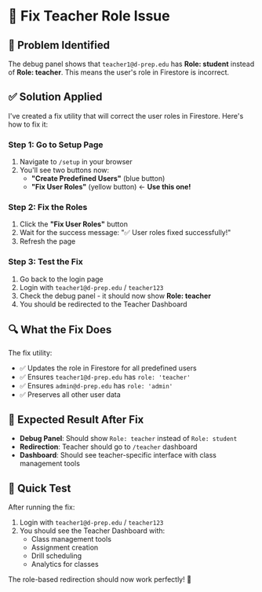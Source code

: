 # 🔧 Fix Teacher Role Issue

## 🚨 **Problem Identified**
The debug panel shows that `teacher1@d-prep.edu` has **Role: student** instead of **Role: teacher**. This means the user's role in Firestore is incorrect.

## ✅ **Solution Applied**

I've created a fix utility that will correct the user roles in Firestore. Here's how to fix it:

### **Step 1: Go to Setup Page**
1. Navigate to `/setup` in your browser
2. You'll see two buttons now:
   - **"Create Predefined Users"** (blue button)
   - **"Fix User Roles"** (yellow button) ← **Use this one!**

### **Step 2: Fix the Roles**
1. Click the **"Fix User Roles"** button
2. Wait for the success message: "✅ User roles fixed successfully!"
3. Refresh the page

### **Step 3: Test the Fix**
1. Go back to the login page
2. Login with `teacher1@d-prep.edu` / `teacher123`
3. Check the debug panel - it should now show **Role: teacher**
4. You should be redirected to the Teacher Dashboard

## 🔍 **What the Fix Does**

The fix utility:
- ✅ Updates the role in Firestore for all predefined users
- ✅ Ensures `teacher1@d-prep.edu` has `role: 'teacher'`
- ✅ Ensures `admin@d-prep.edu` has `role: 'admin'`
- ✅ Preserves all other user data

## 🎯 **Expected Result After Fix**

- **Debug Panel**: Should show `Role: teacher` instead of `Role: student`
- **Redirection**: Teacher should go to `/teacher` dashboard
- **Dashboard**: Should see teacher-specific interface with class management tools

## 🚀 **Quick Test**

After running the fix:
1. Login with `teacher1@d-prep.edu` / `teacher123`
2. You should see the Teacher Dashboard with:
   - Class management tools
   - Assignment creation
   - Drill scheduling
   - Analytics for classes

The role-based redirection should now work perfectly! 🎉
